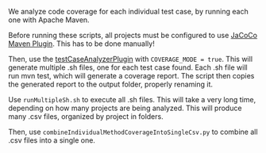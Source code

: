 We analyze code coverage for each individual test case, by running each one with Apache Maven.

Before running these scripts, all projects must be configured to use [JaCoCo Maven Plugin](https://www.eclemma.org/jacoco/trunk/doc/maven.html). This has to be done manually!

Then, use the [testCaseAnalyzerPlugin](../testCaseAnalyzerPlugin) with ```COVERAGE_MODE = true```. This will generate multiple .sh files, one for each test case found. Each .sh file will run mvn test, which will generate a coverage report. The script then copies the generated report to the output folder, properly renaming it.

Use ```runMultipleSh.sh``` to execute all .sh files. This will take a very long time, depending on how many projects are being analyzed. This will produce many .csv files, organized by project in folders.

Then, use ```combineIndividualMethodCoverageIntoSingleCsv.py``` to combine all .csv files into a single one.


